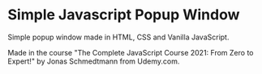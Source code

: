 # Simple Javascript Popup Window
<p>Simple popup window made in HTML, CSS and Vanilla JavaScript.</p>
<p>Made in the course "The Complete JavaScript Course 2021: From Zero to Expert!" by Jonas Schmedtmann from Udemy.com.</p>
